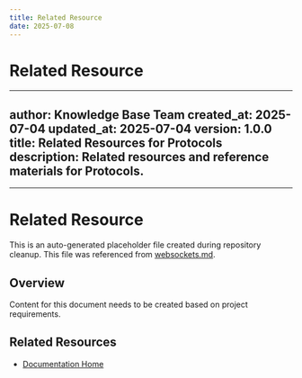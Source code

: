 ```yaml
---
title: Related Resource
date: 2025-07-08
---
```


# Related Resource

---
author: Knowledge Base Team
created_at: 2025-07-04
updated_at: 2025-07-04
version: 1.0.0
title: Related Resources for Protocols
description: Related resources and reference materials for Protocols.
---

---

# Related Resource

This is an auto-generated placeholder file created during repository cleanup.
This file was referenced from [websockets.md](websockets.md).

## Overview

Content for this document needs to be created based on project requirements.

## Related Resources

- [Documentation Home](../../../)
